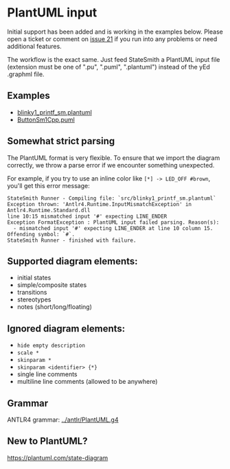 # PlantUML input

Initial support has been added and is working in the examples below. Please open a ticket or comment on [issue 21](https://github.com/StateSmith/StateSmith/issues/21) if you run into any problems or need additional features.

The workflow is the exact same. Just feed StateSmith a PlantUML input file (extension must be one of ".pu", ".puml", ".plantuml") instead of the yEd .graphml file.

## Examples
- [blinky1_printf_sm.plantuml](../examples/Blinky1Printf/src/blinky1_printf_sm.plantuml)
- [ButtonSm1Cpp.puml](../examples/ButtonSm1Cpp/ButtonSm1Cpp/ButtonSm1Cpp.puml)

## Somewhat strict parsing
The PlantUML format is very flexible. To ensure that we import the diagram correctly, we throw a parse error
if we encounter something unexpected.

For example, if you try to use an inline color like `[*] -> LED_OFF #brown`, you'll get this error message:

```
StateSmith Runner - Compiling file: `src/blinky1_printf_sm.plantuml`
Exception thrown: 'Antlr4.Runtime.InputMismatchException' in Antlr4.Runtime.Standard.dll
line 10:15 mismatched input '#' expecting LINE_ENDER
Exception FormatException : PlantUML input failed parsing. Reason(s):
  - mismatched input '#' expecting LINE_ENDER at line 10 column 15. Offending symbol: `#`.
StateSmith Runner - finished with failure.
```

## Supported diagram elements:
- initial states
- simple/composite states
- transitions
- stereotypes
- notes (short/long/floating)

## Ignored diagram elements:
- `hide empty description`
- `scale *`
- `skinparam *`
- `skinparam <identifier> {*}`
- single line comments
- multiline line comments (allowed to be anywhere)

## Grammar
ANTLR4 grammar: [../antlr/PlantUML.g4](../antlr/PlantUML.g4)

## New to PlantUML?
https://plantuml.com/state-diagram
